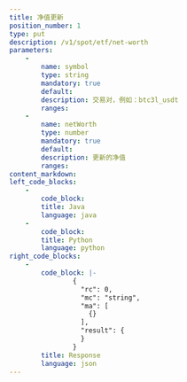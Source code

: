 ```yaml
---
title: 净值更新
position_number: 1
type: put
description: /v1/spot/etf/net-worth
parameters:
    -
        name: symbol
        type: string
        mandatory: true
        default:
        description: 交易对，例如：btc3l_usdt
        ranges:
    -
        name: netWorth
        type: number
        mandatory: true
        default:
        description: 更新的净值
        ranges:
content_markdown:
left_code_blocks:
    -
        code_block:
        title: Java
        language: java
    -
        code_block:
        title: Python
        language: python
right_code_blocks:
    -
        code_block: |-
                {
                  "rc": 0,
                  "mc": "string",
                  "ma": [
                    {}
                  ],
                  "result": {
                  }
                }
        title: Response
        language: json
---
```


